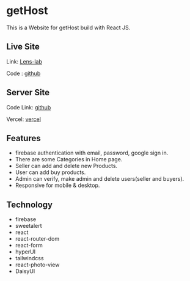 # getHost

This is a Website for getHost build with React JS.

## Live Site

Link: [Lens-lab](https://lab-lens.web.app/)

Code : [github](https://github.com/programming-hero-web-course-4/b612-used-products-resale-clients-side-asifsikder23)

## Server Site

Code Link: [github](https://github.com/programming-hero-web-course-4/b612-used-products-resale-server-side-asifsikder23)

Vercel: [vercel](https://lens-lab-server.vercel.app/)

## Features

- firebase authentication with email, password, google sign in.
- There are some Categories in Home page.
- Seller can add and delete new Products.
- User can add buy products.
- Admin can verify, make admin and delete users(seller and buyers).
- Responsive for mobile & desktop.

## Technology

- firebase
- sweetalert
- react
- react-router-dom
- react-form
- hyperUI
- tailwindcss
- react-photo-view
- DaisyUI